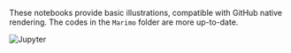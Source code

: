 These notebooks provide basic illustrations, compatible with GitHub native rendering. The codes in the `Marimo` folder are more up-to-date.

![Jupyter](jupyter.svg)


